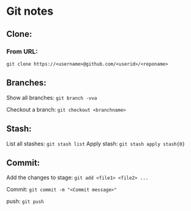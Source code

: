 # Git notes

## Clone:

### From URL:

`git clone https://<username>@github.com/<userid>/<reponame>`


## Branches:

Show all branches: `git branch -vva`

Checkout a branch: `git checkout <branchname>`

## Stash:

List all stashes: `git stash list`
Apply stash: `git stash apply stash{0}`

## Commit:

Add the changes to stage: `git add <file1> <file2> ...`

Commit: `git commit -m "<Commit message>"`

push: `git push`
